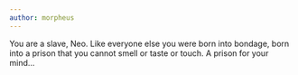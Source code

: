 ```yaml
---
author: morpheus
---
```

You are a slave, Neo. Like everyone else you were born into bondage, born into a prison that you cannot smell or taste or touch. A prison for your mind…

